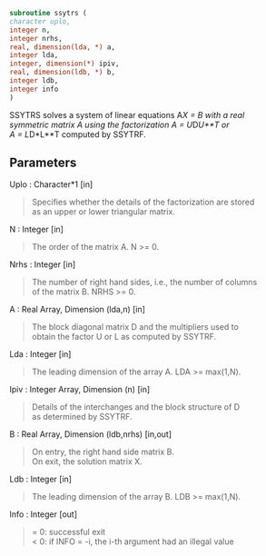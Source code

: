 ```fortran  
subroutine ssytrs (  
character uplo,  
integer n,  
integer nrhs,  
real, dimension(lda, *) a,  
integer lda,  
integer, dimension(*) ipiv,  
real, dimension(ldb, *) b,  
integer ldb,  
integer info  
)  
```  
  
SSYTRS solves a system of linear equations A*X = B with a real  
symmetric matrix A using the factorization A = U*D*U**T or  
A = L*D*L**T computed by SSYTRF.  
  
## Parameters  
Uplo : Character*1 [in]  
> Specifies whether the details of the factorization are stored  
> as an upper or lower triangular matrix.  
  
N : Integer [in]  
> The order of the matrix A.  N >= 0.  
  
Nrhs : Integer [in]  
> The number of right hand sides, i.e., the number of columns  
> of the matrix B.  NRHS >= 0.  
  
A : Real Array, Dimension (lda,n) [in]  
> The block diagonal matrix D and the multipliers used to  
> obtain the factor U or L as computed by SSYTRF.  
  
Lda : Integer [in]  
> The leading dimension of the array A.  LDA >= max(1,N).  
  
Ipiv : Integer Array, Dimension (n) [in]  
> Details of the interchanges and the block structure of D  
> as determined by SSYTRF.  
  
B : Real Array, Dimension (ldb,nrhs) [in,out]  
> On entry, the right hand side matrix B.  
> On exit, the solution matrix X.  
  
Ldb : Integer [in]  
> The leading dimension of the array B.  LDB >= max(1,N).  
  
Info : Integer [out]  
> = 0:  successful exit  
> < 0:  if INFO = -i, the i-th argument had an illegal value  
  
